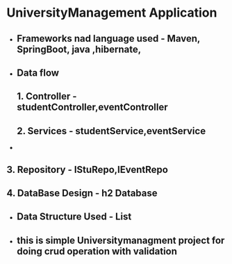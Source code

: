 # UniversityManagement Application



*   ##    Frameworks nad language used - Maven, SpringBoot, java ,hibernate,
*   ##    Data flow
    ##   1. Controller - studentController,eventController
    ##   2. Services - studentService,eventService
*
##   3. Repository - IStuRepo,IEventRepo
##   4. DataBase Design - h2 Database

* ## Data Structure Used - List
* ## this is simple Universitymanagment project for doing crud operation with validation